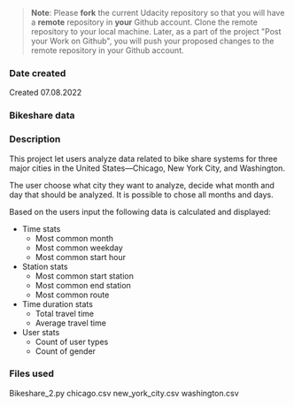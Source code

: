 >**Note**: Please **fork** the current Udacity repository so that you will have a **remote** repository in **your** Github account. Clone the remote repository to your local machine. Later, as a part of the project "Post your Work on Github", you will push your proposed changes to the remote repository in your Github account.

### Date created
Created 07.08.2022

### Bikeshare data

### Description
This project let users analyze data related to bike share systems for three major cities in the United States—Chicago, New York City, and Washington.

The user choose what city they want to analyze, decide what month and day that should be analyzed. It is possible to chose all months and days.

Based on the users input the following data is calculated and displayed:
- Time stats
  - Most common month
  - Most common weekday
  - Most common start hour
- Station stats
  - Most common start station
  - Most common end station
  - Most common route
- Time duration stats
  - Total travel time
  - Average travel time
- User stats
  - Count of user types
  - Count of gender

### Files used
Bikeshare_2.py
chicago.csv
new_york_city.csv
washington.csv

